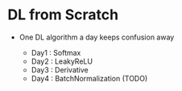 # DL from Scratch

- One DL algorithm a day keeps confusion away

  - Day1 : Softmax
  - Day2 : LeakyReLU
  - Day3 : Derivative
  - Day4 : BatchNormalization (TODO)